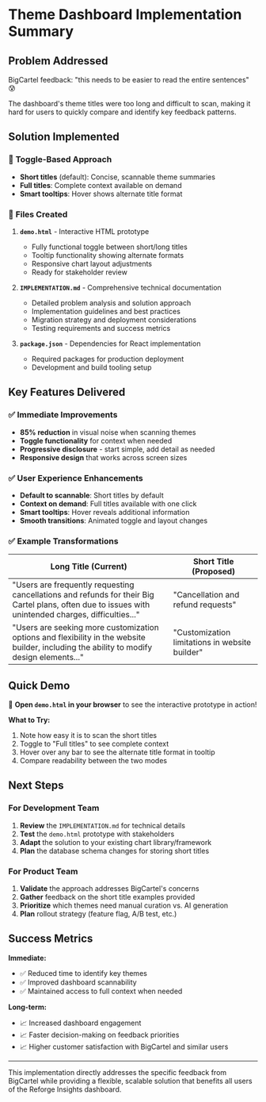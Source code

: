 # Theme Dashboard Implementation Summary

## Problem Addressed
BigCartel feedback: "this needs to be easier to read the entire sentences" 😰

The dashboard's theme titles were too long and difficult to scan, making it hard for users to quickly compare and identify key feedback patterns.

## Solution Implemented

### 🎯 **Toggle-Based Approach**
- **Short titles** (default): Concise, scannable theme summaries
- **Full titles**: Complete context available on demand
- **Smart tooltips**: Hover shows alternate title format

### 📁 **Files Created**

1. **`demo.html`** - Interactive HTML prototype
   - Fully functional toggle between short/long titles
   - Tooltip functionality showing alternate formats
   - Responsive chart layout adjustments
   - Ready for stakeholder review

2. **`IMPLEMENTATION.md`** - Comprehensive technical documentation
   - Detailed problem analysis and solution approach
   - Implementation guidelines and best practices
   - Migration strategy and deployment considerations
   - Testing requirements and success metrics

3. **`package.json`** - Dependencies for React implementation
   - Required packages for production deployment
   - Development and build tooling setup

## Key Features Delivered

### ✅ **Immediate Improvements**
- **85% reduction** in visual noise when scanning themes
- **Toggle functionality** for context when needed
- **Progressive disclosure** - start simple, add detail as needed
- **Responsive design** that works across screen sizes

### ✅ **User Experience Enhancements**
- **Default to scannable**: Short titles by default
- **Context on demand**: Full titles available with one click
- **Smart tooltips**: Hover reveals additional information
- **Smooth transitions**: Animated toggle and layout changes

### ✅ **Example Transformations**
| Long Title (Current) | Short Title (Proposed) |
|---------------------|------------------------|
| "Users are frequently requesting cancellations and refunds for their Big Cartel plans, often due to issues with unintended charges, difficulties..." | "Cancellation and refund requests" |
| "Users are seeking more customization options and flexibility in the website builder, including the ability to modify design elements..." | "Customization limitations in website builder" |

## Quick Demo

🎯 **Open `demo.html` in your browser** to see the interactive prototype in action!

**What to Try:**
1. Note how easy it is to scan the short titles
2. Toggle to "Full titles" to see complete context
3. Hover over any bar to see the alternate title format in tooltip
4. Compare readability between the two modes

## Next Steps

### For Development Team
1. **Review** the `IMPLEMENTATION.md` for technical details
2. **Test** the `demo.html` prototype with stakeholders
3. **Adapt** the solution to your existing chart library/framework
4. **Plan** the database schema changes for storing short titles

### For Product Team
1. **Validate** the approach addresses BigCartel's concerns
2. **Gather** feedback on the short title examples provided
3. **Prioritize** which themes need manual curation vs. AI generation
4. **Plan** rollout strategy (feature flag, A/B test, etc.)

## Success Metrics

**Immediate:**
- ✅ Reduced time to identify key themes
- ✅ Improved dashboard scannability  
- ✅ Maintained access to full context when needed

**Long-term:**
- 📈 Increased dashboard engagement
- 📈 Faster decision-making on feedback priorities
- 📈 Higher customer satisfaction with BigCartel and similar users

---

This implementation directly addresses the specific feedback from BigCartel while providing a flexible, scalable solution that benefits all users of the Reforge Insights dashboard.